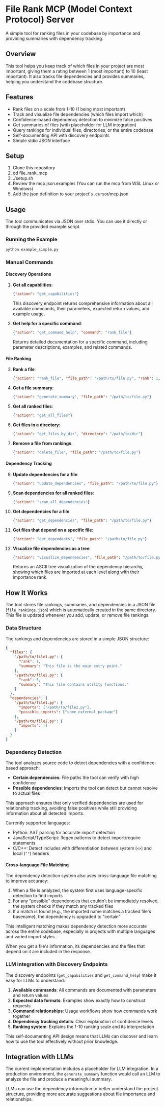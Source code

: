 # File Rank MCP (Model Context Protocol) Server

A simple tool for ranking files in your codebase by importance and providing summaries with dependency tracking.

## Overview

This tool helps you keep track of which files in your project are most important, giving them a rating between 1 (most important) to 10 (least important). It also tracks file dependencies and provides summaries, helping you understand the codebase structure.

## Features

- Rank files on a scale from 1-10 (1 being most important)
- Track and visualize file dependencies (which files import which)
- Confidence-based dependency detection to minimize false positives
- Get summaries of files (with placeholder for LLM integration)
- Query rankings for individual files, directories, or the entire codebase
- Self-documenting API with discovery endpoints
- Simple stdio JSON interface

## Setup

1. Clone this repository
2. cd file_rank_mcp
3. ./setup.sh
4. Review the mcp.json.examples (You can run the mcp from WSL Linux or Windows)
5. Add the json definition to your project's .cursor/mcp.json

## Usage

The tool communicates via JSON over stdio. You can use it directly or through the provided example script.

### Running the Example

```bash
python example_simple.py
```

### Manual Commands

#### Discovery Operations

1. **Get all capabilities**:
   ```json
   {"action": "get_capabilities"}
   ```
   This discovery endpoint returns comprehensive information about all available commands, their parameters, expected return values, and example usage.

2. **Get help for a specific command**:
   ```json
   {"action": "get_command_help", "command": "rank_file"}
   ```
   Returns detailed documentation for a specific command, including parameter descriptions, examples, and related commands.

#### File Ranking

3. **Rank a file**:
   ```json
   {"action": "rank_file", "file_path": "/path/to/file.py", "rank": 1, "summary": "Main entry point"}
   ```

4. **Get a file summary**:
   ```json
   {"action": "generate_summary", "file_path": "/path/to/file.py"}
   ```

5. **Get all ranked files**:
   ```json
   {"action": "get_all_files"}
   ```

6. **Get files in a directory**:
   ```json
   {"action": "get_files_by_dir", "directory": "/path/to/dir"}
   ```

7. **Remove a file from rankings**:
   ```json
   {"action": "delete_file", "file_path": "/path/to/file.py"}
   ```

#### Dependency Tracking

8. **Update dependencies for a file**:
   ```json
   {"action": "update_dependencies", "file_path": "/path/to/file.py"}
   ```

9. **Scan dependencies for all ranked files**:
   ```json
   {"action": "scan_all_dependencies"}
   ```

10. **Get dependencies for a file**:
    ```json
    {"action": "get_dependencies", "file_path": "/path/to/file.py"}
    ```

11. **Get files that depend on a specific file**:
    ```json
    {"action": "get_dependents", "file_path": "/path/to/file.py"}
    ```

12. **Visualize file dependencies as a tree**:
    ```json
    {"action": "visualize_dependencies", "file_path": "/path/to/file.py", "max_depth": 3}
    ```
    Returns an ASCII tree visualization of the dependency hierarchy, showing which files are imported at each level along with their importance rank.

## How It Works

The tool stores file rankings, summaries, and dependencies in a JSON file (`file_rankings.json`) which is automatically created in the same directory. This file is updated whenever you add, update, or remove file rankings.

### Data Structure

The rankings and dependencies are stored in a simple JSON structure:

```json
{
  "files": {
    "/path/to/file1.py": {
      "rank": 1,
      "summary": "This file is the main entry point."
    },
    "/path/to/file2.py": {
      "rank": 5,
      "summary": "This file contains utility functions."
    }
  },
  "dependencies": {
    "/path/to/file1.py": {
      "imports": ["/path/to/file2.py"],
      "possible_imports": ["some_external_package"]
    },
    "/path/to/file2.py": {
      "imports": []
    }
  }
}
```

### Dependency Detection

The tool analyzes source code to detect dependencies with a confidence-based approach:

- **Certain dependencies**: File paths the tool can verify with high confidence
- **Possible dependencies**: Imports the tool can detect but cannot resolve to actual files

This approach ensures that only verified dependencies are used for relationship tracking, avoiding false positives while still providing information about all detected imports.

Currently supported languages:
- Python: AST parsing for accurate import detection
- JavaScript/TypeScript: Regex patterns to detect import/require statements
- C/C++: Detect includes with differentiation between system (`<>`) and local (`""`) headers

#### Cross-language File Matching

The dependency detection system also uses cross-language file matching to improve accuracy:

1. When a file is analyzed, the system first uses language-specific detection to find imports
2. For any "possible" dependencies that couldn't be immediately resolved, the system checks if they match any tracked files
3. If a match is found (e.g., the imported name matches a tracked file's basename), the dependency is upgraded to "certain"

This intelligent matching makes dependency detection more accurate across the entire codebase, especially in projects with multiple languages and varied import styles.

When you get a file's information, its dependencies and the files that depend on it are included in the response.

### LLM Integration with Discovery Endpoints

The discovery endpoints (`get_capabilities` and `get_command_help`) make it easy for LLMs to understand:

1. **Available commands**: All commands are documented with parameters and return values
2. **Expected data formats**: Examples show exactly how to construct requests
3. **Command relationships**: Usage workflows show how commands work together
4. **Dependency tracking details**: Clear explanation of confidence levels
5. **Ranking system**: Explains the 1-10 ranking scale and its interpretation

This self-documenting API design means that LLMs can discover and learn how to use the tool effectively without prior knowledge.

## Integration with LLMs

The current implementation includes a placeholder for LLM integration. In a production environment, the `generate_summary` function would call an LLM to analyze the file and produce a meaningful summary.

LLMs can use the dependency information to better understand the project structure, providing more accurate suggestions about file importance and relationships.
